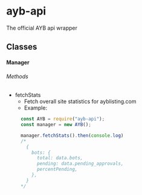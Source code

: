 # ayb-api
The official AYB api wrapper

## Classes

#### Manager
###### Methods
- fetchStats
  - Fetch overall site statistics for ayblisting.com
  - Example:
  ```js
    const AYB = require("ayb-api");
    const manager = new AYB();

    manager.fetchStats().then(console.log)
    /*
      {
        bots: {
          total: data.bots,
          pending: data.pending_approvals,
          percentPending,
        },
      }
    */
  ```

